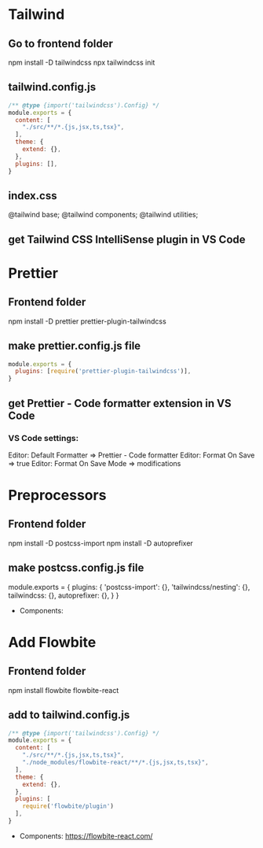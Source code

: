 # Tailwind
## Go to frontend folder
npm install -D tailwindcss
npx tailwindcss init

## tailwind.config.js
```js
/** @type {import('tailwindcss').Config} */
module.exports = {
  content: [
    "./src/**/*.{js,jsx,ts,tsx}",
  ],
  theme: {
    extend: {},
  },
  plugins: [],
}
```
## index.css
@tailwind base;
@tailwind components;
@tailwind utilities;

## get Tailwind CSS IntelliSense plugin in VS Code

# Prettier
## Frontend folder
npm install -D prettier prettier-plugin-tailwindcss

## make prettier.config.js file
```js
module.exports = {
  plugins: [require('prettier-plugin-tailwindcss')],
}
```
## get Prettier - Code formatter extension in VS Code
### VS Code settings:
Editor: Default Formatter => Prettier - Code formatter
Editor: Format On Save => true
Editor: Format On Save Mode => modifications

# Preprocessors
## Frontend folder
npm install -D postcss-import
npm install -D autoprefixer

## make postcss.config.js file
module.exports = {
  plugins: {
    'postcss-import': {},
    'tailwindcss/nesting': {},
    tailwindcss: {},
    autoprefixer: {},
  }
}

* Components:

# Add Flowbite
## Frontend folder
npm install flowbite flowbite-react

## add to tailwind.config.js
```js
/** @type {import('tailwindcss').Config} */
module.exports = {
  content: [
    "./src/**/*.{js,jsx,ts,tsx}",
    "./node_modules/flowbite-react/**/*.{js,jsx,ts,tsx}",
  ],
  theme: {
    extend: {},
  },
  plugins: [
    require('flowbite/plugin')
  ],
}

```

* Components: https://flowbite-react.com/
